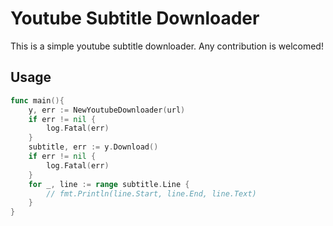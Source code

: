 # Youtube Subtitle Downloader

This is a simple youtube subtitle downloader. Any contribution is welcomed!

## Usage

```go
func main(){
    y, err := NewYoutubeDownloader(url)
	if err != nil {
		log.Fatal(err)
    }
    subtitle, err := y.Download()
    if err != nil {
        log.Fatal(err)
    }
    for _, line := range subtitle.Line {
        // fmt.Println(line.Start, line.End, line.Text)
    }
}
```